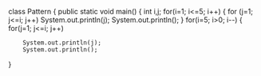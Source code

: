 class Pattern
{
public static void main()
   {
int i,j;
for(i=1; i<=5; i++)
       {
for (j=1; j<=i; j++)
System.out.println(j);
System.out.println();
       }
for(i=5; i>0; i--)
{
	for(j=1; j<=i; j++)
	
		System.out.println(j);
		System.out.println();
		
	
}
